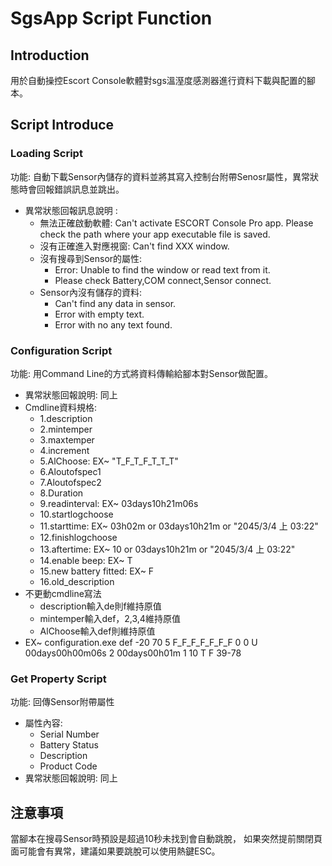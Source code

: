 # SgsApp Script Function
## Introduction
用於自動操控Escort Console軟體對sgs溫溼度感測器進行資料下載與配置的腳本。
## Script Introduce
### Loading Script
功能: 自動下載Sensor內儲存的資料並將其寫入控制台附帶Senosr屬性，異常狀態時會回報錯誤訊息並跳出。
* 異常狀態回報訊息說明 :
  * 無法正確啟動軟體: Can't activate ESCORT Console Pro app. Please check the path where your app executable file is saved.
  * 沒有正確進入對應視窗: Can't find XXX window.
  * 沒有搜尋到Sensor的屬性:
    * Error: Unable to find the window or read text from it.
    * Please check Battery,COM connect,Sensor connect.
  * Sensor內沒有儲存的資料:
    * Can't find any data in sensor.
    * Error with empty text.
    * Error with no any text found.
### Configuration Script
功能: 用Command Line的方式將資料傳輸給腳本對Sensor做配置。
* 異常狀態回報說明: 同上
* Cmdline資料規格:
   * 1.description
   * 2.mintemper
   * 3.maxtemper
   * 4.increment
   * 5.AlChoose: EX~ "T_F_T_F_T_T_T"
   * 6.Aloutofspec1
   * 7.Aloutofspec2
   * 8.Duration
   * 9.readinterval: EX~ 03days10h21m06s
   * 10.startlogchoose
   * 11.starttime: EX~ 03h02m    or  03days10h21m    or  "2045/3/4 上 03:22"
   * 12.finishlogchoose
   * 13.aftertime: EX~ 10   or  03days10h21m    or  "2045/3/4 上 03:22"
   * 14.enable beep: EX~ T
   * 15.new battery fitted: EX~ F
   * 16.old_description
* 不更動cmdline寫法
  * description輸入de則f維持原值
  * mintemper輸入def，2,3,4維持原值
  * AlChoose輸入def則維持原值
* EX~ configuration.exe def -20 70 5 F_F_F_F_F_F_F 0 0 U 00days00h00m06s 2 00days00h01m 1 10 T F 39-78
### Get Property Script
功能: 回傳Sensor附帶屬性
* 屬性內容:
  * Serial Number
  * Battery Status
  * Description
  * Product Code
* 異常狀態回報說明: 同上
## 注意事項
當腳本在搜尋Sensor時預設是超過10秒未找到會自動跳脫， 如果突然提前關閉頁面可能會有異常，建議如果要跳脫可以使用熱鍵ESC。
